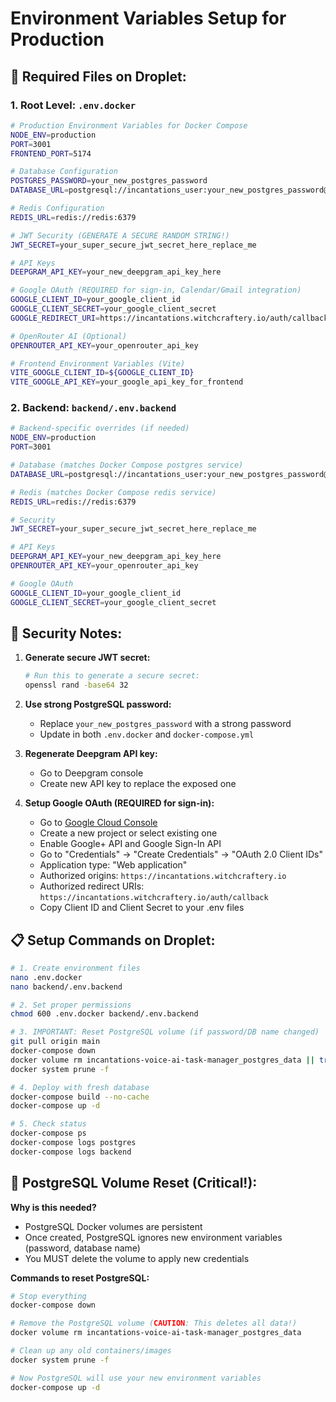 # Environment Variables Setup for Production

## 📁 Required Files on Droplet:

### 1. **Root Level: `.env.docker`**
```bash
# Production Environment Variables for Docker Compose
NODE_ENV=production
PORT=3001
FRONTEND_PORT=5174

# Database Configuration  
POSTGRES_PASSWORD=your_new_postgres_password
DATABASE_URL=postgresql://incantations_user:your_new_postgres_password@postgres:5432/incantations_prod

# Redis Configuration
REDIS_URL=redis://redis:6379

# JWT Security (GENERATE A SECURE RANDOM STRING!)
JWT_SECRET=your_super_secure_jwt_secret_here_replace_me

# API Keys
DEEPGRAM_API_KEY=your_new_deepgram_api_key_here

# Google OAuth (REQUIRED for sign-in, Calendar/Gmail integration)
GOOGLE_CLIENT_ID=your_google_client_id
GOOGLE_CLIENT_SECRET=your_google_client_secret
GOOGLE_REDIRECT_URI=https://incantations.witchcraftery.io/auth/callback

# OpenRouter AI (Optional)
OPENROUTER_API_KEY=your_openrouter_api_key

# Frontend Environment Variables (Vite)
VITE_GOOGLE_CLIENT_ID=${GOOGLE_CLIENT_ID}
VITE_GOOGLE_API_KEY=your_google_api_key_for_frontend
```

### 2. **Backend: `backend/.env.backend`**
```bash
# Backend-specific overrides (if needed)
NODE_ENV=production
PORT=3001

# Database (matches Docker Compose postgres service)
DATABASE_URL=postgresql://incantations_user:your_new_postgres_password@postgres:5432/incantations_prod

# Redis (matches Docker Compose redis service)
REDIS_URL=redis://redis:6379

# Security
JWT_SECRET=your_super_secure_jwt_secret_here_replace_me

# API Keys
DEEPGRAM_API_KEY=your_new_deepgram_api_key_here
OPENROUTER_API_KEY=your_openrouter_api_key

# Google OAuth
GOOGLE_CLIENT_ID=your_google_client_id
GOOGLE_CLIENT_SECRET=your_google_client_secret
```

## 🔐 **Security Notes:**

1. **Generate secure JWT secret:**
   ```bash
   # Run this to generate a secure secret:
   openssl rand -base64 32
   ```

2. **Use strong PostgreSQL password:**
   - Replace `your_new_postgres_password` with a strong password
   - Update in both `.env.docker` and `docker-compose.yml`

3. **Regenerate Deepgram API key:**
   - Go to Deepgram console
   - Create new API key to replace the exposed one

4. **Setup Google OAuth (REQUIRED for sign-in):**
   - Go to [Google Cloud Console](https://console.cloud.google.com/)
   - Create a new project or select existing one
   - Enable Google+ API and Google Sign-In API
   - Go to "Credentials" → "Create Credentials" → "OAuth 2.0 Client IDs"
   - Application type: "Web application"
   - Authorized origins: `https://incantations.witchcraftery.io`
   - Authorized redirect URIs: `https://incantations.witchcraftery.io/auth/callback`
   - Copy Client ID and Client Secret to your .env files

## 📋 **Setup Commands on Droplet:**

```bash
# 1. Create environment files
nano .env.docker
nano backend/.env.backend

# 2. Set proper permissions
chmod 600 .env.docker backend/.env.backend

# 3. IMPORTANT: Reset PostgreSQL volume (if password/DB name changed)
git pull origin main
docker-compose down
docker volume rm incantations-voice-ai-task-manager_postgres_data || true
docker system prune -f

# 4. Deploy with fresh database
docker-compose build --no-cache
docker-compose up -d

# 5. Check status
docker-compose ps
docker-compose logs postgres
docker-compose logs backend
```

## 🐘 **PostgreSQL Volume Reset (Critical!):**

**Why is this needed?**
- PostgreSQL Docker volumes are persistent
- Once created, PostgreSQL ignores new environment variables (password, database name)
- You MUST delete the volume to apply new credentials

**Commands to reset PostgreSQL:**
```bash
# Stop everything
docker-compose down

# Remove the PostgreSQL volume (CAUTION: This deletes all data!)
docker volume rm incantations-voice-ai-task-manager_postgres_data

# Clean up any old containers/images
docker system prune -f

# Now PostgreSQL will use your new environment variables
docker-compose up -d
``` 